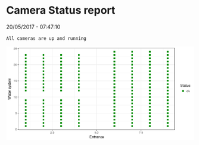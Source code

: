 Camera Status report
================
20/05/2017 - 07:47:10

    All cameras are up and running

![](camreport_files/figure-markdown_github/unnamed-chunk-2-1.png)
